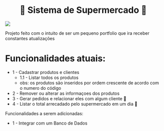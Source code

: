 <h1 align="center"> 🛒 Sistema de Supermercado 🛒 </h1>
<img loading="lazy" src="http://img.shields.io/static/v1?label=STATUS&message=EM%20DESENVOLVIMENTO&color=GREEN&style=for-the-badge"/>

Projeto feito com o intuito de ser um pequeno portfolio que ira receber constantes atualizações

# Funcionalidades atuais:
<ul>
    <li> 1 - Cadastrar produtos e clientes
        <ul>
            <li> 1.1 - Listar todos os produtos</li>
            <li> obs: os produtos são inseridos por ordem crescente de acordo com o numero do código </li>
        </ul>
    </li> 
    <li> 2 - Remover ou alterar as informaçoes dos produtos </li>
    <li> 3 - Gerar pedidos e relacionar eles com algum cliente 🚧 </li>
    <li> 4 - Listar o total arrecadado pelo supermercado em um dia 🚧 </li>
</ul>

Funcionalidades a serem adicionadas:
<ul>
    <li> 1 - Integrar com um Banco de Dados </li>
</ul>
